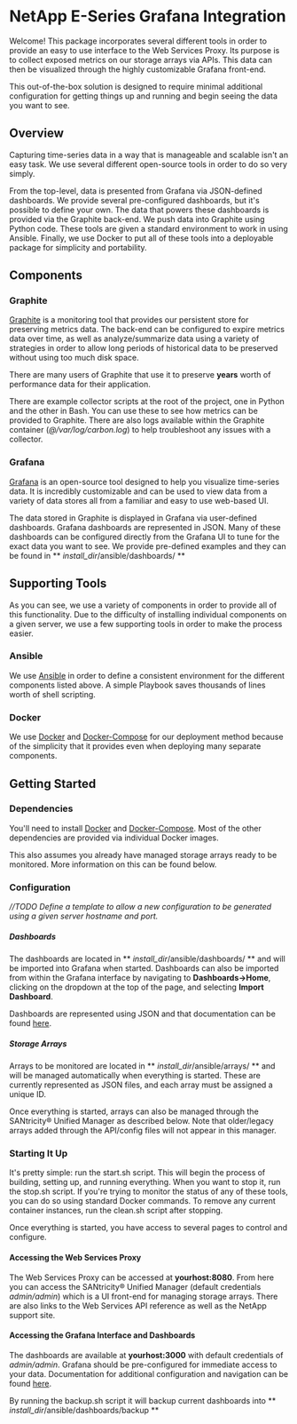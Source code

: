 # NetApp E-Series Grafana Integration

Welcome! This package incorporates several different tools in order to provide an easy to use interface to the Web Services Proxy. Its purpose is to collect exposed metrics on our storage arrays via APIs. This data can then be visualized through the highly customizable Grafana front-end.

This out-of-the-box solution is designed to require minimal additional configuration for getting things up and running and begin seeing the data you want to see.

## Overview
Capturing time-series data in a way that is manageable and scalable isn't an easy task. We use several different open-source tools in order to do so very simply.

From the top-level, data is presented from Grafana via JSON-defined dashboards. We provide several pre-configured dashboards, but it's possible to define your own. The data that powers these dashboards is provided via the Graphite back-end. We push data into Graphite using Python code. These tools are given a standard environment to work in using Ansible. Finally, we use Docker to put all of these tools into a deployable package for simplicity and portability.

## Components
### Graphite
[Graphite](https://graphiteapp.org/) is a monitoring tool that provides our persistent store for preserving metrics data. The back-end can be configured to expire metrics data over time, as well as analyze/summarize data using a variety of strategies in order to allow long periods of historical data to be preserved without using too much disk space.

There are many users of Graphite that use it to preserve **years** worth of performance data for their application.

There are example collector scripts at the root of the project, one in Python and the other in Bash. You can use these to see how metrics can be provided to Graphite. There are also logs available within the Graphite container (*@/var/log/carbon.log*) to help troubleshoot any issues with a collector.

### Grafana
[Grafana](https://grafana.com/) is an open-source tool designed to help you visualize time-series data. It is incredibly customizable and can be used to view data from a variety of data stores all from a familiar and easy to use web-based UI.

The data stored in Graphite is displayed in Grafana via user-defined dashboards. Grafana dashboards are represented in JSON. Many of these dashboards can be configured directly from the Grafana UI to tune for the exact data you want to see. We provide pre-defined examples and they can be found in ** *install_dir*/ansible/dashboards/ **


## Supporting Tools
As you can see, we use a variety of components in order to provide all of this functionality. Due to the difficulty of installing individual components on a given server, we use a few supporting tools in order to make the process easier.

### Ansible
We use [Ansible](https://www.ansible.com/) in order to define a consistent environment for the different components listed above. A simple Playbook saves thousands of lines worth of shell scripting.

### Docker
We use [Docker](https://www.docker.com/) and [Docker-Compose](https://docs.docker.com/compose/) for our deployment method because of the simplicity that it provides even when deploying many separate components.

## Getting Started
### Dependencies
You'll need to install [Docker](https://docs.docker.com/install/) and [Docker-Compose](https://docs.docker.com/compose/install/). Most of the other dependencies are provided via individual Docker images.

This also assumes you already have managed storage arrays ready to be monitored. More information on this can be found below.

### Configuration
*//TODO Define a template to allow a new configuration to be generated using a given server hostname and port.*

##### Dashboards
The dashboards are located in ** *install_dir*/ansible/dashboards/ ** and will be imported into Grafana when started. Dashboards can also be imported from within the Grafana interface by navigating to **Dashboards->Home**, clicking on the dropdown at the top of the page, and selecting **Import Dashboard**.

Dashboards are represented using JSON and that documentation can be found [here](http://docs.grafana.org/reference/dashboard/).

##### Storage Arrays
Arrays to be monitored are located in ** *install_dir*/ansible/arrays/ ** and will be managed automatically when everything is started. These are currently represented as JSON files, and each array must be assigned a unique ID.

Once everything is started, arrays can also be managed through the SANtricity® Unified Manager as described below. Note that older/legacy arrays added through the API/config files will not appear in this manager.


### Starting It Up
It's pretty simple: run the start.sh script. This will begin the process of building, setting up, and running everything. When you want to stop it, run the stop.sh script. If you're trying to monitor the status of any of these tools, you can do so using standard Docker commands. To remove any current container instances, run the clean.sh script after stopping.

Once everything is started, you have access to several pages to control and configure.

#### Accessing the Web Services Proxy
The Web Services Proxy can be accessed at **yourhost:8080**. From here you can access the SANtricity® Unified Manager (default credentials *admin/admin*) which is a UI front-end for managing storage arrays. There are also links to the Web Services API reference as well as the NetApp support site.

#### Accessing the Grafana Interface and Dashboards
The dashboards are available at **yourhost:3000** with default credentials of *admin/admin*. Grafana should be pre-configured for immediate access to your data. Documentation for additional configuration and navigation can be found [here](http://docs.grafana.org/guides/getting_started/).

By running the backup.sh script it will backup current dashboards into ** *install_dir*/ansible/dashboards/backup **
